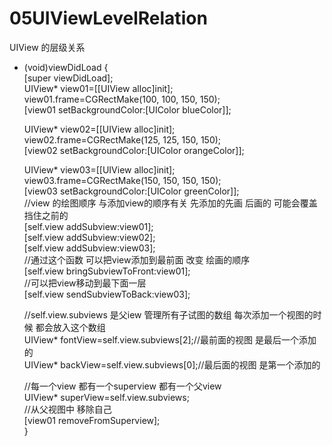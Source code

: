 # 05UIViewLevelRelation

UIView 的层级关系

- (void)viewDidLoad {<br/>
    [super viewDidLoad];<br/>
    UIView* view01=[[UIView alloc]init];<br/>
    view01.frame=CGRectMake(100, 100, 150, 150);<br/>
    [view01 setBackgroundColor:[UIColor blueColor]];<br/>
    
    
    UIView* view02=[[UIView alloc]init];<br/>
    view02.frame=CGRectMake(125, 125, 150, 150);<br/>
    [view02 setBackgroundColor:[UIColor orangeColor]];<br/>
    
    UIView* view03=[[UIView alloc]init];<br/>
    view03.frame=CGRectMake(150, 150, 150, 150);<br/>
    [view03 setBackgroundColor:[UIColor greenColor]];<br/>
    //view 的绘图顺序 与添加view的顺序有关  先添加的先画 后画的 可能会覆盖挡住之前的<br/>
    [self.view addSubview:view01];<br/>
    [self.view addSubview:view02];<br/>
    [self.view addSubview:view03];<br/>
    //通过这个函数 可以把view添加到最前面 改变 绘画的顺序<br/>
    [self.view bringSubviewToFront:view01];<br/>
    //可以把view移动到最下面一层<br/>
    [self.view sendSubviewToBack:view03];<br/>
    
    //self.view.subviews 是父iew 管理所有子试图的数组 每次添加一个视图的时候 都会放入这个数组<br/>
    UIView* fontView=self.view.subviews[2];//最前面的视图 是最后一个添加的<br/>
    UIView* backView=self.view.subviews[0];//最后面的视图 是第一个添加的<br/>
    
    //每一个view 都有一个superview 都有一个父view<br/>
    UIView* superView=self.view.subviews;<br/>
    //从父视图中 移除自己<br/>
    [view01 removeFromSuperview];<br/>
}
